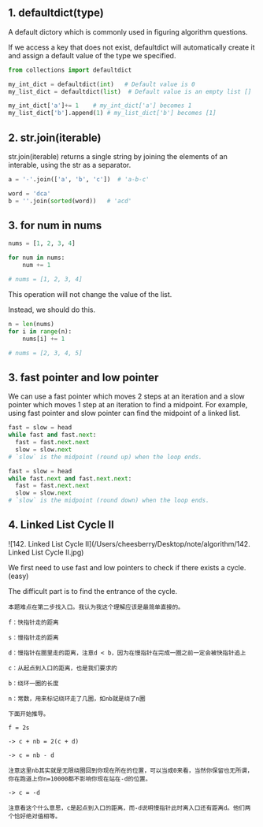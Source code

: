 ## 1. defaultdict(type)

A default dictory which is commonly used in figuring algorithm questions.

If we access a key that does not exist, defaultdict will automatically create it and assign a default value of the type we specified.

```python
from collections import defaultdict

my_int_dict = defaultdict(int)   # Default value is 0
my_list_dict = defaultdict(list)  # Default value is an empty list []

my_int_dict['a']+= 1	# my_int_dict['a'] becomes 1
my_list_dict['b'].append(1) # my_list_dict['b'] becomes [1]
```



## 2. str.join(iterable)

str.join(iterable) returns a single string by joining the elements of an interable, using the str as a separator.

```python
a = '-'.join(['a', 'b', 'c'])  # 'a-b-c'

word = 'dca'
b = ''.join(sorted(word))	# 'acd'
```



## 3. for num in nums

```python
nums = [1, 2, 3, 4]

for num in nums:
    num += 1

# nums = [1, 2, 3, 4]
```

This operation will not change the value of the list.

Instead, we should do this.

```python
n = len(nums)
for i in range(n):
    nums[i] += 1

# nums = [2, 3, 4, 5]
```



## 3. fast pointer and low pointer

We can use a fast pointer which moves 2 steps at an iteration and a slow pointer which moves 1 step at an iteration  to find a midpoint. For example, using fast pointer and slow pointer can find the midpoint of a linked list.

```python
fast = slow = head
while fast and fast.next:
  fast = fast.next.next
  slow = slow.next
# `slow` is the midpoint (round up) when the loop ends.

fast = slow = head
while fast.next and fast.next.next:
  fast = fast.next.next
  slow = slow.next
# `slow` is the midpoint (round down) when the loop ends.
```



## 4. Linked List Cycle ll

![142. Linked List Cycle II](/Users/cheesberry/Desktop/note/algorithm/142. Linked List Cycle II.jpg)

We first need to use fast and low pointers to check if there exists a cycle. (easy)

The difficult part is to find the entrance of the cycle.

```text
本题难点在第二步找入口。我认为我这个理解应该是最简单直接的。

f：快指针走的距离

s：慢指针走的距离

d：慢指针在圈里走的距离，注意d < b，因为在慢指针在完成一圈之前一定会被快指针追上

c：从起点到入口的距离，也是我们要求的

b：绕环一圈的长度

n：常数，用来标记绕环走了几圈，如nb就是绕了n圈

下面开始推导。

f = 2s

-> c + nb = 2(c + d)

-> c = nb - d    

注意这里nb其实就是无限绕圈回到你现在所在的位置，可以当成0来看，当然你保留也无所谓，你在跑道上你n=10000都不影响你现在站在-d的位置。

-> c = -d 

注意看这个什么意思，c是起点到入口的距离，而-d说明慢指针此时离入口还有距离d。他们两个恰好绝对值相等。


```






